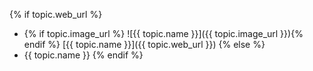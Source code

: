{% if topic.web_url %}
- {% if topic.image_url %} ![{{ topic.name }}]({{ topic.image_url }}){% endif %} [{{ topic.name }}]({{ topic.web_url }})
{% else %}
- {{ topic.name }}
{% endif %}
